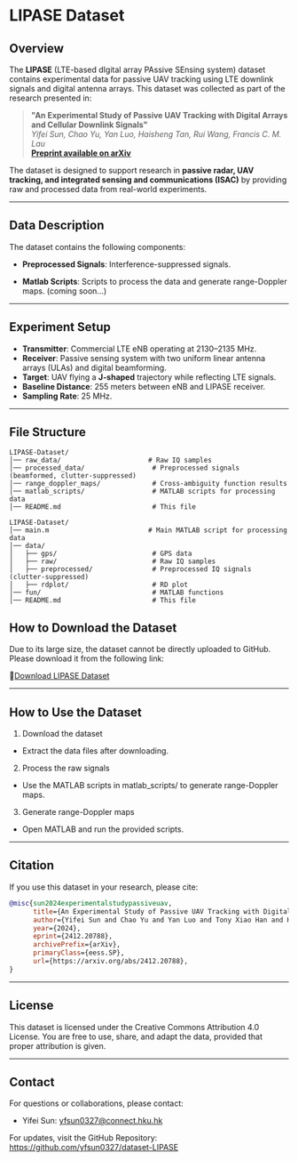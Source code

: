 # LIPASE Dataset

## Overview
The **LIPASE** (LTE-based dIgital array PAssive SEnsing system) dataset contains experimental data for passive UAV tracking using LTE downlink signals and digital antenna arrays. This dataset was collected as part of the research presented in:

> **"An Experimental Study of Passive UAV Tracking with Digital Arrays and Cellular Downlink Signals"**  
> *Yifei Sun, Chao Yu, Yan Luo, Haisheng Tan, Rui Wang, Francis C. M. Lau*  
> **[Preprint available on arXiv](https://arxiv.org/abs/2412.20788)**

The dataset is designed to support research in **passive radar, UAV tracking, and integrated sensing and communications (ISAC)** by providing raw and processed data from real-world experiments.

---

## Data Description
The dataset contains the following components:

<!--- **Raw IQ Samples**: Baseband signals collected by software-defined radios (SDRs) from LTE downlink transmissions.-->
- **Preprocessed Signals**: Interference-suppressed signals.
<!--- **Range-Doppler Maps**: Intermediate processing results from cross-ambiguity function calculations.-->
- **Matlab Scripts**: Scripts to process the data and generate range-Doppler maps. (coming soon...)

---

## Experiment Setup
- **Transmitter**: Commercial LTE eNB operating at 2130–2135 MHz.
- **Receiver**: Passive sensing system with two uniform linear antenna arrays (ULAs) and digital beamforming.
- **Target**: UAV flying a **J-shaped** trajectory while reflecting LTE signals.
- **Baseline Distance**: 255 meters between eNB and LIPASE receiver.
- **Sampling Rate**: 25 MHz.

---

## File Structure
```plaintext
LIPASE-Dataset/
│── raw_data/                      # Raw IQ samples
│── processed_data/                 # Preprocessed signals (beamformed, clutter-suppressed)
│── range_doppler_maps/             # Cross-ambiguity function results
│── matlab_scripts/                 # MATLAB scripts for processing data
│── README.md                       # This file
```
```plaintext
LIPASE-Dataset/
│── main.m                         # Main MATLAB script for processing data
│── data/
│   ├── gps/                        # GPS data
│   ├── raw/                        # Raw IQ samples
│   ├── preprocessed/               # Preprocessed IQ signals (clutter-suppressed)
│   ├── rdplot/                     # RD plot
│── fun/                            # MATLAB functions
│── README.md                       # This file
```

## How to Download the Dataset
Due to its large size, the dataset cannot be directly uploaded to GitHub. Please download it from the following link:

🔗[Download LIPASE Dataset](https://lasso525.quickconnect.cn/d/s/12HGCyjHEZhcjowa9ELTeg13N6VfRG51/6C9oAboGjXWV89wfowvX7YDko_x_1GYp-4rxAmCZeEww)

---

## How to Use the Dataset
1. Download the dataset

  + Extract the data files after downloading.

2. Process the raw signals

  + Use the MATLAB scripts in matlab_scripts/ to generate range-Doppler maps.

3. Generate range-Doppler maps

  + Open MATLAB and run the provided scripts.

---

## Citation
If you use this dataset in your research, please cite:
```bibtex
@misc{sun2024experimentalstudypassiveuav,
      title={An Experimental Study of Passive UAV Tracking with Digital Arrays and Cellular Downlink Signals}, 
      author={Yifei Sun and Chao Yu and Yan Luo and Tony Xiao Han and Haisheng Tan and Rui Wang and Francis C. M. Lau},
      year={2024},
      eprint={2412.20788},
      archivePrefix={arXiv},
      primaryClass={eess.SP},
      url={https://arxiv.org/abs/2412.20788}, 
}
```

---

## License
This dataset is licensed under the Creative Commons Attribution 4.0 License. You are free to use, share, and adapt the data, provided that proper attribution is given.

---

## Contact
For questions or collaborations, please contact:

- Yifei Sun: yfsun0327@connect.hku.hk

For updates, visit the GitHub Repository:
https://github.com/yfsun0327/dataset-LIPASE







